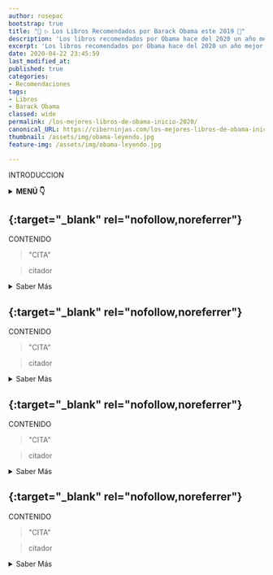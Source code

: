 ```yaml
---
author: rosepac
bootstrap: true
title: "🥇 ▷ Los Libros Recomendados por Barack Obama este 2019 📖"
description: 'Los libros recomendados por Obama hace del 2020 un año mejor. Lecturas favoritas del ex-presidente de Estados Unidos, Barack: Premio Nobel de la Paz'
excerpt: 'Los libros recomendados por Obama hace del 2020 un año mejor. Lecturas favoritas del ex-presidente de Estados Unidos, Barack: Premio Nobel de la Paz'
date: 2020-04-22 23:45:59
last_modified_at: 
published: true
categories:
- Recomendaciones
tags:
- Libros
- Barack Obama
classed: wide
permalink: /los-mejores-libros-de-obama-inicio-2020/
canonical_URL: https://ciberninjas.com/los-mejores-libros-de-obama-inicio-2020/
thumbnail: /assets/img/obama-leyendo.jpg
feature-img: /assets/img/obama-leyendo.jpg

---
```


INTRODUCCION

<details>
<summary><strong>MENÚ 👇</strong><span><a name="menu"></a></span></summary>
<nav class="menu">
  <ol>
    <li><a href="/los-mejores-libros-de-obama-inicio-2020/#1-la-era-del-capitalismo-de-la-vigilancia-de-shoshana-zuboff" title="Saber sobre el libro La Era del Capitalismo de la Vigilancia de Shoshana Zuboff"><strong>La Era del Capitalismo de la Vigilancia de Shoshana Zuboff</strong></a></li>
    <li><a href="/los-mejores-libros-de-obama-inicio-2020/#2-" title="Saber sobre el libro"><strong></strong></a></li>
    <li><a href="/los-mejores-libros-de-obama-inicio-2020/#3-" title="Saber sobre el libro"><strong></strong></a></li>
    <li><a href="/los-mejores-libros-de-obama-inicio-2020/#4-" title="Saber sobre el libro"><strong></strong></a></li>
    <li><a href="/los-mejores-libros-de-obama-inicio-2020/#5-" title="Saber sobre el libro"><strong></strong></a></li>
    <li><a href="/los-mejores-libros-de-obama-inicio-2020/#6-" title="Saber sobre el libro"><strong></strong></a></li>
    <li><a href="/los-mejores-libros-de-obama-inicio-2020/#7-" title="Saber sobre el libro"><strong></strong></a></li>
  </ol>
</nav>
</details>

## [](){:target="_blank" rel="nofollow,noreferrer"}

CONTENIDO

> "CITA"

> citador

<details>
<summary>Saber Más</summary>
<br/>
<p></p>
<p></p>
<p></p>
</details>

## [](){:target="_blank" rel="nofollow,noreferrer"}

CONTENIDO

> "CITA"

> citador

<details>
<summary>Saber Más</summary>
<br/>
<p></p>
<p></p>
<p></p>
</details>

## [](){:target="_blank" rel="nofollow,noreferrer"}

CONTENIDO

> "CITA"

> citador

<details>
<summary>Saber Más</summary>
<br/>
<p></p>
<p></p>
<p></p>
</details>

## [](){:target="_blank" rel="nofollow,noreferrer"}

CONTENIDO

> "CITA"

> citador

<details>
<summary>Saber Más</summary>
<br/>
<p></p>
<p></p>
<p></p>
</details>